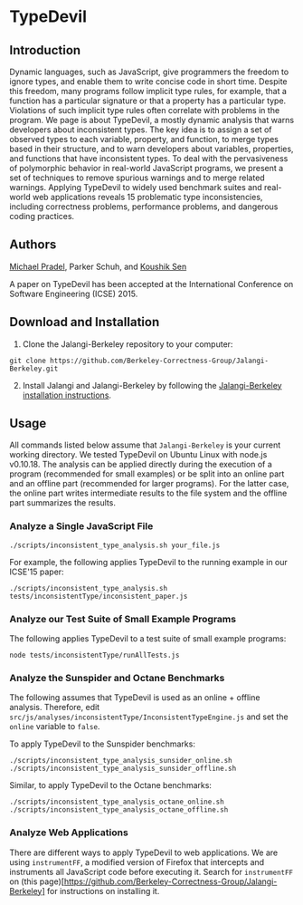 TypeDevil
=========

## Introduction

Dynamic languages, such as JavaScript, give programmers the freedom to ignore types, and enable them to write concise code in short time. Despite this freedom, many programs follow implicit type rules, for example, that a function has a particular signature or that a property has a particular type. Violations of such implicit type rules often correlate with problems in the program. We page is about TypeDevil, a mostly dynamic analysis that warns developers about inconsistent types. The key idea is to assign a set of observed types to each variable, property, and function, to merge types based in their structure, and to warn developers about variables, properties, and functions that have inconsistent types. To deal with the pervasiveness of polymorphic behavior in real-world JavaScript programs, we present a set of techniques to remove spurious warnings and to merge related warnings. Applying TypeDevil to widely used benchmark suites and real-world web applications reveals 15 problematic type inconsistencies, including correctness problems, performance problems, and dangerous coding practices.


## Authors

[Michael Pradel](http://mp.binaervarianz.de/), Parker Schuh, and [Koushik Sen](http://srl.cs.berkeley.edu/~ksen/)

A paper on TypeDevil has been accepted at the International Conference on Software Engineering (ICSE) 2015.


## Download and Installation

1. Clone the Jalangi-Berkeley repository to your computer:
```
git clone https://github.com/Berkeley-Correctness-Group/Jalangi-Berkeley.git
```

2. Install Jalangi and Jalangi-Berkeley by following the [Jalangi-Berkeley installation instructions](https://github.com/Berkeley-Correctness-Group/Jalangi-Berkeley).


## Usage

All commands listed below assume that ```Jalangi-Berkeley``` is your current working directory. We tested TypeDevil on Ubuntu Linux with node.js v0.10.18. The analysis can be applied directly during the execution of a program (recommended for small examples) or be split into an online part and an offline part (recommended for larger programs). For the latter case, the online part writes intermediate results to the file system and the offline part summarizes the results.


### Analyze a Single JavaScript File

```
./scripts/inconsistent_type_analysis.sh your_file.js
```

For example, the following applies TypeDevil to the running example in our ICSE'15 paper:

```
./scripts/inconsistent_type_analysis.sh tests/inconsistentType/inconsistent_paper.js
```


### Analyze our Test Suite of Small Example Programs

The following applies TypeDevil to a test suite of small example programs:

```node tests/inconsistentType/runAllTests.js```


### Analyze the Sunspider and Octane Benchmarks

The following assumes that TypeDevil is used as an online + offline analysis. Therefore, edit ```src/js/analyses/inconsistentType/InconsistentTypeEngine.js``` and set the ```online``` variable to ```false```.

To apply TypeDevil to the Sunspider benchmarks:

```
./scripts/inconsistent_type_analysis_sunsider_online.sh
./scripts/inconsistent_type_analysis_sunsider_offline.sh
```


Similar, to apply TypeDevil to the Octane benchmarks:

```
./scripts/inconsistent_type_analysis_octane_online.sh
./scripts/inconsistent_type_analysis_octane_offline.sh
```


### Analyze Web Applications

There are different ways to apply TypeDevil to web applications. We are using ```instrumentFF```, a modified version of Firefox that intercepts and instruments all JavaScript code before executing it. Search for ```instrumentFF``` on (this page)[https://github.com/Berkeley-Correctness-Group/Jalangi-Berkeley] for instructions on installing it.

